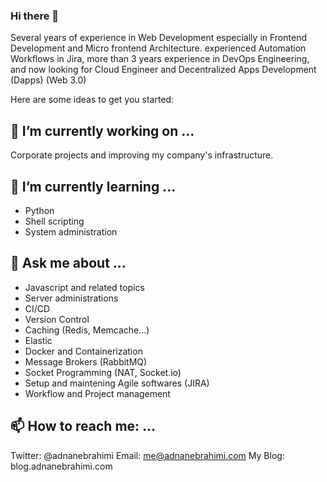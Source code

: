### Hi there 👋

Several years of experience in Web Development especially in Frontend Development and Micro frontend Architecture. experienced Automation Workflows in Jira, more than 3 years experience in DevOps Engineering, and now looking for Cloud Engineer and Decentralized Apps Development (Dapps) (Web 3.0)

Here are some ideas to get you started:

## 🔭 I’m currently working on ...
Corporate projects and improving my company's infrastructure.

## 🌱 I’m currently learning ...
- Python
- Shell scripting
- System administration
## 💬 Ask me about ...
- Javascript and related topics
- Server administrations
- CI/CD
- Version Control
- Caching (Redis, Memcache...)
- Elastic
- Docker and Containerization
- Message Brokers (RabbitMQ)
- Socket Programming (NAT, Socket.io)
- Setup and maintening Agile softwares (JIRA)
- Workflow and Project management
## 📫 How to reach me: ...
Twitter: @adnanebrahimi
Email: me@adnanebrahimi.com
My Blog: blog.adnanebrahimi.com

